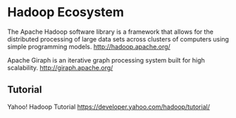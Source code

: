 # Hadoop Ecosystem

The Apache Hadoop software library is a framework that allows for the distributed processing of large data sets across clusters of computers using simple programming models.
http://hadoop.apache.org/

Apache Giraph is an iterative graph processing system built for high scalability.
http://giraph.apache.org/

## Tutorial
Yahoo! Hadoop Tutorial
https://developer.yahoo.com/hadoop/tutorial/

